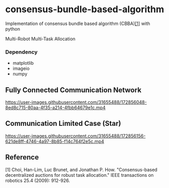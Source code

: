 # consensus-bundle-based-algorithm
Implementation of consensus bundle based algorithm (CBBA)[[1]](#1) with python

Multi-Robot Multi-Task Allocation

### Dependency
- matplotlib
- imageio
- numpy

## Fully Connected Communication Network
https://user-images.githubusercontent.com/31655488/172856048-8ed8c715-80aa-4f35-a214-4fbb64679e1c.mp4

## Communication Limited Case (Star)
https://user-images.githubusercontent.com/31655488/172856156-621de8ff-4746-4a97-8b85-f14c764f2e5c.mp4

## Reference
<a id="1">[1]</a> 
Choi, Han-Lim, Luc Brunet, and Jonathan P. How. "Consensus-based decentralized auctions for robust task allocation." IEEE transactions on robotics 25.4 (2009): 912-926.
